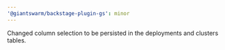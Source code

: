 ```yaml
---
'@giantswarm/backstage-plugin-gs': minor
---
```


Changed column selection to be persisted in the deployments and clusters tables.
